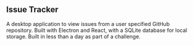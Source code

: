## Issue Tracker

A desktop application to view issues from a user specified GitHub repository. Built with Electron and React, with a SQLite database for local storage. Built in less than a day as part of a challenge.
